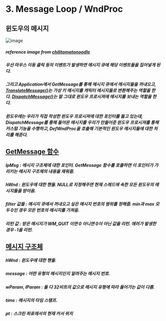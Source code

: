 
# 3. Message Loop / WndProc

## 윈도우의 메시지
![image](https://user-images.githubusercontent.com/52204522/142713486-8d0e2848-3da1-40ac-b4df-929916f6a410.png)

##### reference image from [chilitomatonoodle](https://www.youtube.com/watch?v=Fx5bGZ3B_CI&list=PLqCJpWy5Fohd3S7ICFXwUomYW0Wv67pDD&index=4)

##### 우선 마우스 이동 클릭 등의 이벤트가 발생하면 메시지 큐에 해당 이벤트들을 집어넣게 된다.
##### 그리고 Application에서 GetMessage를 통해 메시지 큐에서 메시지들을 꺼내오고, [TranslateMessage()](https://docs.microsoft.com/en-us/windows/win32/api/winuser/nf-winuser-translatemessage)는 가상 키 메시지를 캐릭터 메시지들로 변환해주는 역할을 한다. [DispatchMessage()](https://docs.microsoft.com/en-us/windows/win32/api/winuser/nf-winuser-dispatchmessage)는 말 그대로 윈도우 프로시져에 메시지를 보내는 역할을 한다.
##### 윈도우에는 우리가 직접 작성한 윈도우 프로시져에 대한 포인터를 들고 있는데, DispatchMessage를 통해 들어온 메시지를 우리가 만들어준 윈도우 프로시져를 통해 커스텀 기능을 수행하고, DefWndProc을 호출해 기본적인 윈도우 메시지들에 대한 처리를 해준다.

## [GetMessage 함수](https://docs.microsoft.com/en-us/windows/win32/api/winuser/nf-winuser-getmessage) 
##### lpMsg : 메시지 구조체에 대한 포인터. GetMessage 함수를 호출하면 이 포인터가 가리키는 메시지 구조체의 내용을 채워줌.
##### hWnd : 윈도우에 대한 핸들. NULL로 지정해주면 현재 스레드에 속한 모든 윈도우의 메시지들을 받아옴.
##### filter 값들 : 메시지 큐에서 꺼내오고 싶은 메시지 번호의 범위를 정해줌. min과 max 모두 0인 경우 모든 번호의 메시지를 가져옴.
##### 리턴 값 : 받은 메시지가 WM_QUIT 이면 0 아니면 0이 아닌 값을 리턴. 에러가 발생한 경우 -1을 리턴.

## [메시지 구조체](https://docs.microsoft.com/en-us/windows/win32/api/winuser/ns-winuser-msg)
##### hWnd : 윈도우에 대한 핸들.
##### message : 어떤 유형의 메시지인지 알려주는 메시지 번호.
##### wParam, lParam : 둘 다 32비트의 값으로 메시지 유형에 따라 들어가는 값이 다름.
##### time : 메시지의 타임 스탬프.
##### pt : 스크린 좌표에서의 현재 커서 위치
